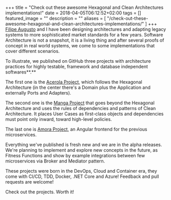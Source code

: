 +++
title =  "Check out these awesome Hexagonal and Clean Architectures implementations!"
date = 2018-04-05T06:12:52+02:00
tags = []
featured_image = ""
description = ""
aliases = [
    "/check-out-these-awesome-hexagonal-and-clean-architectures-implementations/"
]
+++
[Filipe Augusto](https://www.linkedin.com/in/filipe-augusto-lima-de-souza-95a16833/) and I have been designing architectures and adapting legacy systems to more sophisticated market standards for a few years. Software Architecture is not a snapshot, it is a living thing and after several proofs of concept in real world systems, we come to some implementations that cover different scenarios.

To illustrate, we published on GitHub three projects with architecture practices for highly testable, framework and database independent softwares**.**

The first one is the [Acerola Project](https://github.com/ivanpaulovich/acerola/), which follows the Hexagonal Architecture (in the center there's a Domain plus the Application and externally Ports and Adapters).

The second one is the [Manga Project](https://github.com/ivanpaulovich/manga/) that goes beyond the Hexagonal Architecture and uses the rules of dependencies and patterns of Clean Architecture. It places User Cases as first-class objects and dependencies must point only inward, toward high-level policies.

The last one is [Amora Project](https://github.com/ivanpaulovich/amora/), an Angular frontend for the previous microservices.

Everything we've published is fresh new and we are in the alpha releases. We're planning to implement and explore new concepts in the future, as Fitness Functions and show by example integrations between few microservices via Broker and Mediator pattern.

These projects were born in the DevOps, Cloud and Container era, they come with CI/CD, TDD, Docker, .NET Core and Azure! Feedback and pull requests are welcome!

Check out the projects. Worth it!